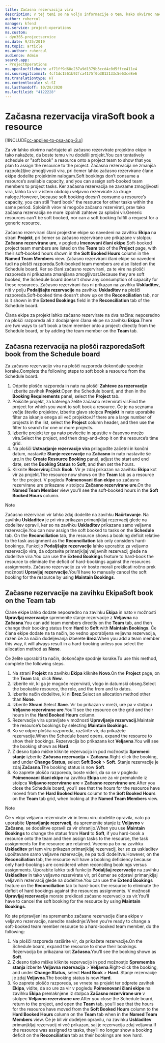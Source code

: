 ```yaml
---
title: Začasna rezervacija vira
description: V tej temi so na voljo informacije o tem, kako okvirno načrtujete ali začasno rezervirate člane projektne ekipe.
author: ruhercul
manager: kfend
ms.service: project-operations
ms.custom:
- dyn365-projectservice
ms.date: 9/25/2019
ms.topic: article
ms.author: ruhercul
audience: Admin
search.app:
- ProjectOperations
ms.openlocfilehash: af71ff9d60e237a9d1379b3ccd4c0d5ffce411e4
ms.sourcegitcommit: 4cf1dc1561b92fca4175f0b3813133c5e63ce8e6
ms.translationtype: HT
ms.contentlocale: sl-SI
ms.lasthandoff: 10/28/2020
ms.locfileid: "4122228"
---
```

# <a name="soft-book-a-resource"></a><span data-ttu-id="1953e-103">Začasna rezervacija vira</span><span class="sxs-lookup"><span data-stu-id="1953e-103">Soft book a resource</span></span>

[!INCLUDE[cc-applies-to-psa-app-3.x](../includes/cc-applies-to-psa-app-3x.md)]

<span data-ttu-id="1953e-104">Za vir lahko okvirno načrtujete ali začasno rezervirate projektno ekipo in tako nakažete, da boste temu viru dodelili projekt.</span><span class="sxs-lookup"><span data-stu-id="1953e-104">You can tentatively schedule or "soft book" a resource onto a project team to show that you plan to assign the resource to the project.</span></span> <span data-ttu-id="1953e-105">Začasna rezervacija ne zmanjša razpoložljive zmogljivosti vira, pri čemer lahko začasno rezervirane člane ekipe dodelite projektnim nalogam.</span><span class="sxs-lookup"><span data-stu-id="1953e-105">Soft bookings don’t consume a resource’s available capacity, and you can assign soft-booked team members to project tasks.</span></span> <span data-ttu-id="1953e-106">Ker začasna rezervacija ne zavzame zmogljivosti vira, lahko ta vir v istem obdobju veljavno rezervirate za druge naloge.</span><span class="sxs-lookup"><span data-stu-id="1953e-106">However, because soft booking doesn’t consume a resource’s capacity, you can still "hard book" the resource for other tasks within the same period.</span></span> <span data-ttu-id="1953e-107">Splošnih virov ni mogoče začasno rezervirati, prav tako začasna rezervacija ne more izpolniti zahteve za splošni vir.</span><span class="sxs-lookup"><span data-stu-id="1953e-107">Generic resources can’t be soft booked, nor can a soft booking fulfill a request for a generic resource.</span></span>

<span data-ttu-id="1953e-108">Začasno rezervirani člani projektne ekipe so navedeni na zavihku **Ekipa** na strani **Projekt**, pri čemer so začasno rezervirane ure prikazane v stolpcu **Začasno rezervirane ure**, v pogledu **Imenovani člani ekipe**.</span><span class="sxs-lookup"><span data-stu-id="1953e-108">Soft-booked project team members are listed on the **Team** tab of the **Project** page, with their soft-booked hours shown in the **Soft Booked Hours** column in the **Named Team Members** view.</span></span> <span data-ttu-id="1953e-109">Začasno rezervirani člani ekipe so navedeni tudi na plošči razporeda.</span><span class="sxs-lookup"><span data-stu-id="1953e-109">Soft-booked team members are also listed on the Schedule board.</span></span> <span data-ttu-id="1953e-110">Ker so člani začasno rezervirani, za te vire na plošči razporeda ni prikazana zmanjšana zmogljivost.</span><span class="sxs-lookup"><span data-stu-id="1953e-110">Because they are soft booked, the Schedule board doesn't show any consumption of capacity for these resources.</span></span> <span data-ttu-id="1953e-111">Začasno rezervirani čas ni prikazan na zavihku **Uskladitev**, niti v polju **Podaljšajte rezervacije** na zavihku **Uskladitev** na plošči razporeda.</span><span class="sxs-lookup"><span data-stu-id="1953e-111">Soft-booked time doesn’t show up on the **Reconciliation** tab, nor is it shown in the **Extend Bookings** field in the **Reconciliation** tab of the Schedule board.</span></span> 

<span data-ttu-id="1953e-112">Člana ekipe za projekt lahko začasno rezervirate na dva načina: neposredno na plošči razporeda ali z dodajanjem člana ekipe na zavihku **Ekipa**.</span><span class="sxs-lookup"><span data-stu-id="1953e-112">There are two ways to soft book a team member onto a project: directly from the Schedule board, or by adding the team member on the **Team** tab.</span></span> 

## <a name="soft-book-from-the-schedule-board"></a><span data-ttu-id="1953e-113">Začasna rezervacija na plošči razporeda</span><span class="sxs-lookup"><span data-stu-id="1953e-113">Soft book from the Schedule board</span></span>
<span data-ttu-id="1953e-114">Za začasno rezervacijo vira na plošči razporeda dokončajte spodnje korake.</span><span class="sxs-lookup"><span data-stu-id="1953e-114">Complete the following steps to soft book a resource from the Schedule board.</span></span> 

1. <span data-ttu-id="1953e-115">Odprite ploščo razporeda in nato na plošči **Zahteve za rezervacije** izberite zavihek **Projekt**.</span><span class="sxs-lookup"><span data-stu-id="1953e-115">Open the Schedule board, and then in the **Booking Requirements** panel, select the **Project** tab.</span></span>
2. <span data-ttu-id="1953e-116">Poiščite projekt, za katerega želite začasno rezervirati vir.</span><span class="sxs-lookup"><span data-stu-id="1953e-116">Find the project for which you want to soft book a resource.</span></span> <span data-ttu-id="1953e-117">Če je na seznamu večje število projektov, izberite glavo stolpca **Projekt** in nato uporabite filter za iskanje enega ali več projektov.</span><span class="sxs-lookup"><span data-stu-id="1953e-117">If there are a large number of projects in the list, select the **Project** column header, and then use the filter to search for one or more projects.</span></span>
3. <span data-ttu-id="1953e-118">Izberite projekt ter ga nato povlecite in spustite v časovno mrežo vira.</span><span class="sxs-lookup"><span data-stu-id="1953e-118">Select the project, and then drag-and-drop it on the resource’s time grid.</span></span>
5. <span data-ttu-id="1953e-119">Na plošči **Ustvarjanje rezervacije vira** prilagodite začetni in končni datum, nastavite **Stanje rezervacije** na **Začasno** in nato nastavite še ure.</span><span class="sxs-lookup"><span data-stu-id="1953e-119">In the **Create Resource Booking** panel, adjust the start and end date, set the **Booking Status** to **Soft**, and then set the hours.</span></span> 
6. <span data-ttu-id="1953e-120">Kliknite **Rezerviraj**.</span><span class="sxs-lookup"><span data-stu-id="1953e-120">Click **Book**.</span></span> <span data-ttu-id="1953e-121">Vir je zdaj prikazan na zavihku **Ekipa** kot vir za projekt.</span><span class="sxs-lookup"><span data-stu-id="1953e-121">The resource now shows on the **Team** tab as a resource for the project.</span></span> <span data-ttu-id="1953e-122">V pogledu **Poimenovani član ekipe** so začasno rezervirane ure prikazane v stolpcu **Začasno rezervirane ure**.</span><span class="sxs-lookup"><span data-stu-id="1953e-122">On the **Named Team Member** view you’ll see the soft-booked hours in the **Soft Booked Hours** column.</span></span>

> [!NOTE]
> <span data-ttu-id="1953e-123">Začasno rezervirani vir lahko zdaj dodelite na zavihku **Načrtovanje**. Na zavihku **Uskladitev** je pri viru prikazan primanjkljaj rezervacij glede na dodelitev opravil, ker so na zavihku **Uskladitev** prikazane samo veljavne rezervacije.</span><span class="sxs-lookup"><span data-stu-id="1953e-123">You can now assign the soft booked to tasks on the **Schedule** tab. On the **Reconciliation** tab, the resource shows a booking deficit relative to the task assignment as the **Reconciliation** tab only considers hard-bookings.</span></span> <span data-ttu-id="1953e-124">Funkcijo **Podaljšajte rezervacije** lahko uporabite za veljavno rezervacijo vira, da odpravite primanjkljaj veljavnih rezervacij glede na dodelitve vira.</span><span class="sxs-lookup"><span data-stu-id="1953e-124">You can use the **Extend Bookings** feature to hard-book the resource to eliminate the deficit of hard-bookings against the resources assignments.</span></span> <span data-ttu-id="1953e-125">Začasno rezervacijo za vir boste morali preklicati ročno prek možnosti **Upravljaj rezervacije**.</span><span class="sxs-lookup"><span data-stu-id="1953e-125">You’ll have to manually cancel the soft booking for the resource by using **Maintain Bookings**.</span></span>

## <a name="soft-book-on-the-team-tab"></a><span data-ttu-id="1953e-126">Začasne rezervacije na zavihku Ekipa</span><span class="sxs-lookup"><span data-stu-id="1953e-126">Soft book on the Team tab</span></span>

<span data-ttu-id="1953e-127">Člane ekipe lahko dodate neposredno na zavihku **Ekipa** in nato v možnosti **Upravljaj rezervacije** spremenite stanje rezervacije z **Veljavna** na **Začasna**.</span><span class="sxs-lookup"><span data-stu-id="1953e-127">You can add team members directly on the **Team** tab, and then change their booking status from **Hard** to **Soft** with **Maintain Bookings**.</span></span> <span data-ttu-id="1953e-128">Če člana ekipe dodate na ta način, bo vedno uporabljena veljavna rezervacija, razen če za način dodeljevanja izberete **Brez**.</span><span class="sxs-lookup"><span data-stu-id="1953e-128">When you add a team member this way, it will always result in a hard-booking unless you select the allocation method as **None**.</span></span>

<span data-ttu-id="1953e-129">Če želite uporabiti ta način, dokončajte spodnje korake.</span><span class="sxs-lookup"><span data-stu-id="1953e-129">To use this method, complete the following steps.</span></span>

1. <span data-ttu-id="1953e-130">Na strani **Projekt** na zavihku **Ekipa** kliknite **Novo**.</span><span class="sxs-lookup"><span data-stu-id="1953e-130">On the **Project** page, on the **Team** tab, click **New**.</span></span>
2. <span data-ttu-id="1953e-131">Izberite vir, ki ga je mogoče rezervirati, vlogo in datumski obseg.</span><span class="sxs-lookup"><span data-stu-id="1953e-131">Select the bookable resource, the role, and the from and to dates.</span></span>
3. <span data-ttu-id="1953e-132">Izberite način dodelitve, ki ni **Brez**.</span><span class="sxs-lookup"><span data-stu-id="1953e-132">Select an allocation method other than **None**.</span></span>
4. <span data-ttu-id="1953e-133">Izberite **Shrani**.</span><span class="sxs-lookup"><span data-stu-id="1953e-133">Select **Save**.</span></span> <span data-ttu-id="1953e-134">Vir bo prikazan v mreži, ure pa v stolpcu **Veljavno rezervirane ure**.</span><span class="sxs-lookup"><span data-stu-id="1953e-134">You’ll see the resource on the grid and their hours in the **Hard Booked Hours** column.</span></span>
5. <span data-ttu-id="1953e-135">Rezervacije vira upravljate v možnosti **Upravljanje rezervacij**.</span><span class="sxs-lookup"><span data-stu-id="1953e-135">Maintain the resource’s bookings by selecting **Maintain Bookings**.</span></span>
6. <span data-ttu-id="1953e-136">Ko se odpre plošča razporeda, razširite vir, da prikažete rezervacije.</span><span class="sxs-lookup"><span data-stu-id="1953e-136">When the Schedule board opens, expand the resource to show their bookings.</span></span> <span data-ttu-id="1953e-137">Rezervacija bo prikazana kot **Veljavna**.</span><span class="sxs-lookup"><span data-stu-id="1953e-137">You will see the booking shown as **Hard**.</span></span>
7. <span data-ttu-id="1953e-138">Z desno tipko miške kliknite rezervacijo in pod možnostjo **Spremeni stanje** izberite **Začasna rezervacija** \> **Začasna**.</span><span class="sxs-lookup"><span data-stu-id="1953e-138">Right-click the booking, and under **Change Status**, select **Soft Book** \> **Soft**.</span></span> <span data-ttu-id="1953e-139">Stanje rezervacije je zdaj **Začasna**.</span><span class="sxs-lookup"><span data-stu-id="1953e-139">The booking status is now **Soft**.</span></span>
8. <span data-ttu-id="1953e-140">Ko zaprete ploščo razporeda, boste videli, da so se v pogledu **Poimenovani člani ekipe** na zavihku **Ekipa** ure za vir premaknile iz stolpca **Veljavno rezervirane ure** v **Začasno rezervirane ure**.</span><span class="sxs-lookup"><span data-stu-id="1953e-140">After you close the Schedule board, you’ll see that the hours for the resource have moved from the **Hard Booked Hours** column to the **Soft Booked Hours** on the **Team** tab grid, when looking at the **Named Team Members** view.</span></span>

> [!NOTE]
> <span data-ttu-id="1953e-141">Če v ekipi veljavno rezervirate vir in temu viru dodelite opravila, nato pa uporabite **Upravljanje rezervacij**, da spremenite stanje iz **Veljavno** v **Začasno**, se dodelitve opravil za vir ohranijo.</span><span class="sxs-lookup"><span data-stu-id="1953e-141">When you use **Maintain Bookings** to change the status from **Hard** to **Soft**, if you hard-book a resource onto the team and then assign tasks to the resource, the task assignments for the resource are retained.</span></span> <span data-ttu-id="1953e-142">Vseeno pa bo na zavihku **Uskladitev** pri tem viru prikazan primanjkljaj rezervacij, ker so za uskladitev upoštevane samo veljavne rezervacije, ne pa tudi dodelitve.</span><span class="sxs-lookup"><span data-stu-id="1953e-142">However, on the **Reconciliation** tab, the resource will have a booking deficiency because only hard-bookings are considered when reconciling bookings versus assignments.</span></span> <span data-ttu-id="1953e-143">Uporabite lahko tudi funkcijo **Podaljšaj rezervacije** na zavihku **Uskladitev** in tako veljavno rezervirate vir, pri čemer se odpravi primanjkljaj veljavnih rezervacij glede na dodelitve.</span><span class="sxs-lookup"><span data-stu-id="1953e-143">You can use the **Extend Bookings** feature on the **Reconciliation** tab to hard-book the resource to eliminate the deficit of hard bookings against the resources assignments.</span></span> <span data-ttu-id="1953e-144">V možnosti **Upravljaj rezervacije** morate preklicati začasno rezervacijo za vir.</span><span class="sxs-lookup"><span data-stu-id="1953e-144">You’ll have to cancel the soft booking for the resource by using **Maintain Bookings**.</span></span>

<span data-ttu-id="1953e-145">Ko ste pripravljeni na spremembo začasne rezervacije člana ekipe v veljavno rezervacijo, naredite naslednje:</span><span class="sxs-lookup"><span data-stu-id="1953e-145">When you’re ready to change a soft-booked team member resource to a hard-booked team member, do the following:</span></span>

1. <span data-ttu-id="1953e-146">Na plošči razporeda razširite vir, da prikažete rezervacije.</span><span class="sxs-lookup"><span data-stu-id="1953e-146">On the Schedule board, expand the resource to show their bookings.</span></span> <span data-ttu-id="1953e-147">Rezervacija bo prikazana kot **Začasna**.</span><span class="sxs-lookup"><span data-stu-id="1953e-147">You’ll see the booking shown as **Soft**.</span></span>
2. <span data-ttu-id="1953e-148">Z desno tipko miške kliknite rezervacijo in pod možnostjo **Sprememba stanja** izberite **Veljavna rezervacija** \> **Veljavna**.</span><span class="sxs-lookup"><span data-stu-id="1953e-148">Right-click the booking, and under **Change Status**, select **Hard Book** \> **Hard**.</span></span> <span data-ttu-id="1953e-149">Stanje rezervacije je zdaj **Veljavna**.</span><span class="sxs-lookup"><span data-stu-id="1953e-149">The booking status is now **Hard**.</span></span>
3. <span data-ttu-id="1953e-150">Ko zaprete ploščo razporeda, se vrnete na projekt ter odprete zavihek **Ekipa**, vidite, da so ure za vir v pogledu **Poimenovani člani ekipe** na zavihku **Ekipa** premaknjene iz stolpca **Začasno rezervirane ure** v stolpec **Veljavno rezervirane ure**.</span><span class="sxs-lookup"><span data-stu-id="1953e-150">After you close the Schedule board, return to the project, and open the **Team** tab, you’ll see that the hours for the resource have moved from the **Soft Booked Hours** column to the **Hard Booked Hours** column on the **Team** tab when in the **Named Team Members** view.</span></span> <span data-ttu-id="1953e-151">Če je bil vir dodeljen opravilu, na zavihku **Uskladitev** primanjkljaj rezervacij ni več prikazan, saj je rezervacija zdaj veljavna.</span><span class="sxs-lookup"><span data-stu-id="1953e-151">If the resource was assigned to tasks, they’ll no longer show a booking deficit on the **Reconciliation** tab as their bookings are now hard.</span></span>

